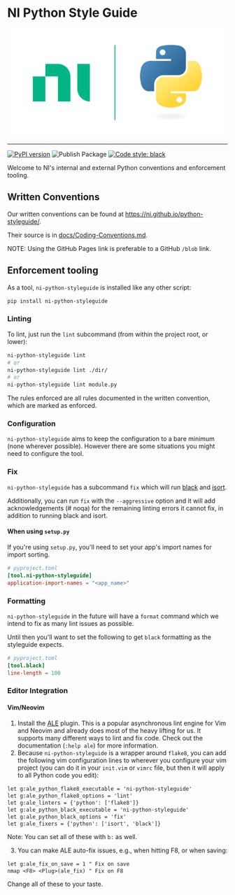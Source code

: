 # NI Python Style Guide

![logo](https://raw.githubusercontent.com/ni/python-styleguide/main/docs/logo.svg)

---

[![PyPI version](https://badge.fury.io/py/ni-python-styleguide.svg)](https://badge.fury.io/py/ni-python-styleguide) ![Publish Package](https://github.com/ni/python-styleguide/workflows/Publish%20Package/badge.svg) [![Code style: black](https://img.shields.io/badge/code%20style-black-000000.svg)](https://github.com/psf/black)


Welcome to NI's internal and external Python conventions and enforcement tooling.

## Written Conventions

Our written conventions can be found at https://ni.github.io/python-styleguide/.

Their source is in [docs/Coding-Conventions.md](https://github.com/ni/python-styleguide/tree/main/docs/Coding-Conventions.md).

NOTE: Using the GitHub Pages link is preferable to a GitHub `/blob` link.

## Enforcement tooling

As a tool, `ni-python-styleguide` is installed like any other script:

```bash
pip install ni-python-styleguide
```

### Linting

To lint, just run the `lint` subcommand (from within the project root, or lower):

```bash
ni-python-styleguide lint
# or
ni-python-styleguide lint ./dir/
# or
ni-python-styleguide lint module.py
```

The rules enforced are all rules documented in the written convention, which are marked as enforced.

### Configuration

`ni-python-styleguide` aims to keep the configuration to a bare minimum (none wherever possible).
However there are some situations you might need to configure the tool.

### Fix

`ni-python-styleguide` has a subcommand `fix` which will run [black](https://pypi.org/project/black/) and [isort](https://pycqa.github.io/isort/).

Additionally, you can run `fix` with the `--aggressive` option and it will add acknowledgements (# noqa) for the remaining linting errors
it cannot fix, in addition to running black and isort. 

#### When using `setup.py`

If you're using `setup.py`, you'll need to set your app's import names for import sorting.

```toml
# pyproject.toml
[tool.ni-python-styleguide]
application-import-names = "<app_name>"
```

### Formatting

`ni-python-styleguide` in the future will have a `format` command which we intend to fix as many lint issues as possible.

Until then you'll want to set the following to get `black` formatting as the styleguide expects.

```toml
# pyproject.toml
[tool.black]
line-length = 100
```

### Editor Integration

#### Vim/Neovim

1. Install the [ALE](https://github.com/dense-analysis/ale) plugin. This is a
   popular asynchronous lint engine for Vim and Neovim and already does most of
   the heavy lifting for us. It supports many different ways to lint and fix
   code. Check out the documentation (`:help ale`) for more information.
2. Because `ni-python-styleguide` is a wrapper around `flake8`, you can add the
   following vim configuration lines to wherever you configure your vim project
   (you can do it in your `init.vim` or `vimrc` file, but then it will apply to
   all Python code you edit):

```vim
let g:ale_python_flake8_executable = 'ni-python-styleguide'
let g:ale_python_flake8_options = 'lint'
let g:ale_linters = {'python': ['flake8']}
let g:ale_python_black_executable = 'ni-python-styleguide'
let g:ale_python_black_options = 'fix'
let g:ale_fixers = {'python': ['isort', 'black']}
```

   Note: You can set all of these with `b:` as well.

3. You can make ALE auto-fix issues, e.g., when hitting F8, or when saving:

```vim
let g:ale_fix_on_save = 1 " Fix on save
nmap <F8> <Plug>(ale_fix) " Fix on F8
```

  Change all of these to your taste.
